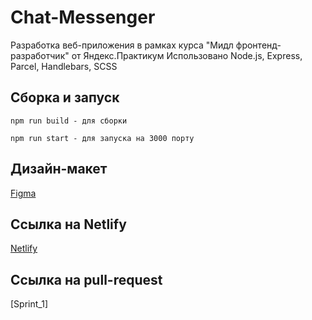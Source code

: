 # Chat-Messenger

Разработка веб-приложения в рамках курса "Мидл фронтенд-разработчик" от Яндекс.Практикум Использовано Node.js, Express, Parcel, Handlebars, SCSS

## Сборка и запуск

```
npm run build - для сборки
```

```
npm run start - для запуска на 3000 порту
```

## Дизайн-макет

[Figma](https://www.figma.com/file/jF5fFFzgGOxQeB4CmKWTiE/Chat_external_link?node-id=0%3A1)

## Ссылка на Netlify

[Netlify](https://superlative-chebakia-07b2b0.netlify.app/)

## Ссылка на pull-request

[Sprint_1]
